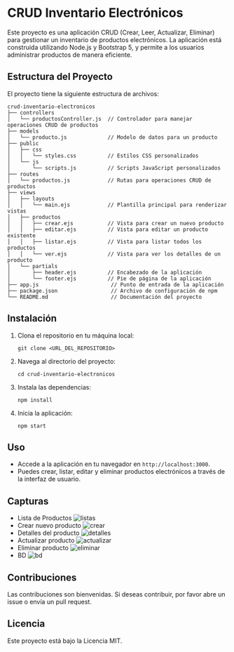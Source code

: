 # CRUD Inventario Electrónicos

Este proyecto es una aplicación CRUD (Crear, Leer, Actualizar, Eliminar) para gestionar un inventario de productos electrónicos. La aplicación está construida utilizando Node.js y Bootstrap 5, y permite a los usuarios administrar productos de manera eficiente.

## Estructura del Proyecto

El proyecto tiene la siguiente estructura de archivos:

```
crud-inventario-electronicos
├── controllers
│   └── productosController.js  // Controlador para manejar operaciones CRUD de productos
├── models
│   └── producto.js             // Modelo de datos para un producto
├── public
│   ├── css
│   │   └── styles.css          // Estilos CSS personalizados
│   └── js
│       └── scripts.js          // Scripts JavaScript personalizados
├── routes
│   └── productos.js            // Rutas para operaciones CRUD de productos
├── views
│   ├── layouts
│   │   └── main.ejs            // Plantilla principal para renderizar vistas
│   ├── productos
│   │   ├── crear.ejs           // Vista para crear un nuevo producto
│   │   ├── editar.ejs          // Vista para editar un producto existente
│   │   ├── listar.ejs          // Vista para listar todos los productos
│   │   └── ver.ejs             // Vista para ver los detalles de un producto
│   └── partials
│       ├── header.ejs          // Encabezado de la aplicación
│       └── footer.ejs          // Pie de página de la aplicación
├── app.js                       // Punto de entrada de la aplicación
├── package.json                 // Archivo de configuración de npm
└── README.md                    // Documentación del proyecto
```

## Instalación

1. Clona el repositorio en tu máquina local:
   ```
   git clone <URL_DEL_REPOSITORIO>
   ```

2. Navega al directorio del proyecto:
   ```
   cd crud-inventario-electronicos
   ```

3. Instala las dependencias:
   ```
   npm install
   ```

4. Inicia la aplicación:
   ```
   npm start
   ```

## Uso

- Accede a la aplicación en tu navegador en `http://localhost:3000`.
- Puedes crear, listar, editar y eliminar productos electrónicos a través de la interfaz de usuario.

## Capturas

- Lista de Productos
![listas](https://github.com/user-attachments/assets/09f2a5c8-eeb0-480b-b5cd-7f88e68688d2)
- Crear nuevo producto
![crear](https://github.com/user-attachments/assets/e47a76d2-06db-4a30-b529-755b445ccaf2)
- Detalles del producto
![detalles](https://github.com/user-attachments/assets/2cc01d2b-1ff6-4671-9103-e2f4d902c788)
- Actualizar producto
![actualizar](https://github.com/user-attachments/assets/c140ed53-9b69-4377-8e03-392ef0494b29)
- Eliminar producto
![eliminar](https://github.com/user-attachments/assets/af3e03a6-2128-45ea-8fb6-8f63e51a66e3)
- BD
![bd](https://github.com/user-attachments/assets/d064088d-960b-4048-998d-5db6c7d64ae8)

## Contribuciones

Las contribuciones son bienvenidas. Si deseas contribuir, por favor abre un issue o envía un pull request.

## Licencia

Este proyecto está bajo la Licencia MIT.

